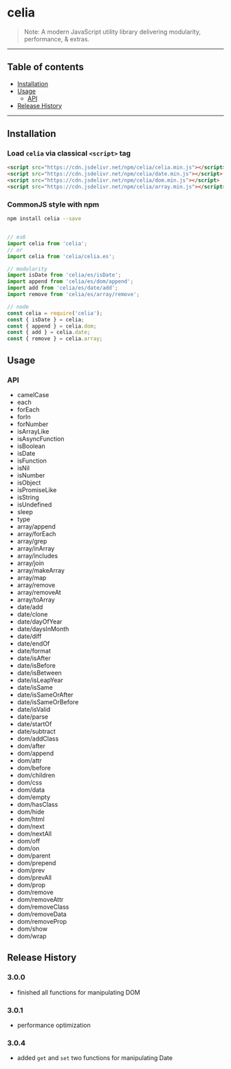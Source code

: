 # celia

> Note:  A modern JavaScript utility library delivering modularity, performance, & extras.

---

## Table of contents

  - [Installation](#Installation)
  - [Usage](#Usage)
    - [API](#API)
  - [Release History](#Release-History)

---

## Installation

### Load `celia` via classical `<script>` tag

```html
<script src="https://cdn.jsdelivr.net/npm/celia/celia.min.js"></script>
<script src="https://cdn.jsdelivr.net/npm/celia/date.min.js"></script>
<script src="https://cdn.jsdelivr.net/npm/celia/dom.min.js"></script>
<script src="https://cdn.jsdelivr.net/npm/celia/array.min.js"></script>
```

### CommonJS style with npm

```bash
npm install celia --save
```

```javascript

// es6
import celia from 'celia';
// or
import celia from 'celia/celia.es';

// modularity
import isDate from 'celia/es/isDate';
import append from 'celia/es/dom/append';
import add from 'celia/es/date/add';
import remove from 'celia/es/array/remove';

// node
const celia = require('celia');
const { isDate } = celia;
const { append } = celia.dom;
const { add } = celia.date;
const { remove } = celia.array;

```

## Usage

### API

  - camelCase
  - each
  - forEach
  - forIn
  - forNumber
  - isArrayLike
  - isAsyncFunction
  - isBoolean
  - isDate
  - isFunction
  - isNil
  - isNumber
  - isObject
  - isPromiseLike
  - isString
  - isUndefined
  - sleep
  - type
  - array/append
  - array/forEach
  - array/grep
  - array/inArray
  - array/includes
  - array/join
  - array/makeArray
  - array/map
  - array/remove
  - array/removeAt
  - array/toArray
  - date/add
  - date/clone
  - date/dayOfYear
  - date/daysInMonth
  - date/diff
  - date/endOf
  - date/format
  - date/isAfter
  - date/isBefore
  - date/isBetween
  - date/isLeapYear
  - date/isSame
  - date/isSameOrAfter
  - date/isSameOrBefore
  - date/isValid
  - date/parse
  - date/startOf
  - date/subtract
  - dom/addClass
  - dom/after
  - dom/append
  - dom/attr
  - dom/before
  - dom/children
  - dom/css
  - dom/data
  - dom/empty
  - dom/hasClass
  - dom/hide
  - dom/html
  - dom/next
  - dom/nextAll
  - dom/off
  - dom/on
  - dom/parent
  - dom/prepend
  - dom/prev
  - dom/prevAll
  - dom/prop
  - dom/remove
  - dom/removeAttr
  - dom/removeClass
  - dom/removeData
  - dom/removeProp
  - dom/show
  - dom/wrap

## Release History

### 3.0.0

  - finished all functions for manipulating DOM

### 3.0.1

  - performance optimization

### 3.0.4

  - added `get` and `set` two functions for manipulating Date

